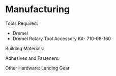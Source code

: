 # Manufacturing

Tools Required:
- Dremel
-   Dremel Rotary Tool Accessory Kit- 710-08-160


Building Materials:


Adhesives and Fasteners:


Other Hardware:
Landing Gear


